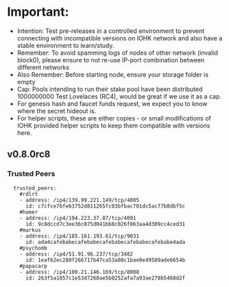# Important:
- Intention: Test pre-releases in a controlled environment to prevent connecting with incompatible versions on IOHK network and also have a stable environment to learn/study.
- Remember: To avoid spamming logs of nodes of other network (invalid block0), please ensure to not re-use IP-port combination between different networks
- Also Remember: Before starting node, ensure your storage folder is empty
- Cap: Pools intending to run their stake pool have been distributed 1000000000 Test Lovelaces (RC4), would be great if we use it as a cap.
- For genesis hash and faucet funds request, we expect you to know where the secret hideout is.
- For helper scripts, these are either copies - or small modifications of IOHK provided helper scripts to keep them compatible with versions here.

## v0.8.0rc8

### Trusted Peers
```
  trusted_peers:
    #rdlrt
    - address: /ip4/139.99.221.149/tcp/4005
      id: c7cfce76fe63752d811265fc03bfbac701dc5ac77b8dbf5c
    #homer
    - address: /ip4/194.223.37.87/tcp/4091
      id: 9c8dccd7c3ee36c875d041bb8c026f863aa4d309cc4ced31
    #markus
    - address: /ip4/185.161.193.61/tcp/9031
      id: ada4cafebabecafebabecafebabecafebabecafebabe4ada
    #psychomb
    - address: /ip4/51.91.96.237/tcp/3482 
      id: 1eaf62ec280f266717b47ca53a80c1bae0e49589ade6654b
    #papacarp
    - address: /ip4/100.21.146.169/tcp/8008
      id: 263f5a1857c1e53d7268ae5b0252afa7a93ae278b5468d2f
```
